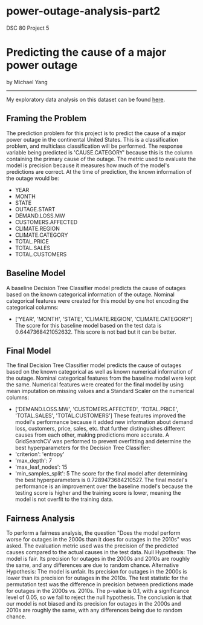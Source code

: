# power-outage-analysis-part2
DSC 80 Project 5

# Predicting the cause of a major power outage
by Michael Yang

---

My exploratory data analysis on this dataset can be found [here](https://mlyang1.github.io/power-outage-analysis/).

## Framing the Problem

The prediction problem for this project is to predict the cause of a major power outage in the continental United States.
This is a classification problem, and multiclass classification will be performed.
The response variable being predicted is 'CAUSE.CATEGORY' because this is the column containing the primary cause of the outage.
The metric used to evaluate the model is precision because it measures how much of the model's predictions are correct.
At the time of prediction, the known information of the outage would be:
* YEAR
* MONTH
* STATE
* OUTAGE.START
* DEMAND.LOSS.MW
* CUSTOMERS.AFFECTED
* CLIMATE.REGION
* CLIMATE.CATEGORY
* TOTAL.PRICE
* TOTAL.SALES
* TOTAL.CUSTOMERS

## Baseline Model

A baseline Decision Tree Classifier model predicts the cause of outages based on the known categorical information of the outage.
Nominal categorical features were created for this model by one hot encoding the categorical columns:
* ['YEAR', 'MONTH', 'STATE', 'CLIMATE.REGION', 'CLIMATE.CATEGORY']
The score for this baseline model based on the test data is 0.6447368421052632. This score is not bad but it can be better.


## Final Model

The final Decision Tree Classifier model predicts the cause of outages based on the known categorical as well as known numerical information of the outage.
Nominal categorical features from the baseline model were kept the same.
Numerical features were created for the final model by using mean imputation on missing values and a Standard Scaler on the numerical columns:
* ['DEMAND.LOSS.MW', 'CUSTOMERS.AFFECTED', 'TOTAL.PRICE', 'TOTAL.SALES', 'TOTAL.CUSTOMERS']
These features improved the model's performance because it added new information about demand loss, customers, price, sales, etc. that further distinguishes different causes from each other, making predictions more accurate.
A GridSearchCV was performed to prevent overfitting and determine the best hyperparameters for the Decision Tree Classifier:
* 'criterion': 'entropy'
* 'max_depth': 7
* 'max_leaf_nodes': 15
* 'min_samples_split': 5
 The score for the final model after determining the best hyperparameters is 0.7289473684210527. The final model's performance is an improvement over the baseline model's because the testing score is higher and the training score is lower, meaning the model is not overfit to the training data.

## Fairness Analysis

To perform a fairness analysis, the question "Does the model perform worse for outages in the 2000s than it does for outages in the 2010s" was asked.
The evaluation metric used was the precision of the predicted causes compared to the actual causes in the test data.
Null Hypothesis:
The model is fair. Its precision for outages in the 2000s and 2010s are roughly the same, and any differences are due to random chance.
Alternative Hypothesis:
The model is unfair. Its precision for outages in the 2000s is lower than its precision for outages in the 2010s.
The test statistic for the permutation test was the difference in precision between predictions made for outages in the 2000s vs. 2010s.
The p-value is 0.1, with a significance level of 0.05, so we fail to reject the null hypothesis.
The conclusion is that our model is not biased and its precision for outages in the 2000s and 2010s are roughly the same, with any differences being due to random chance.
